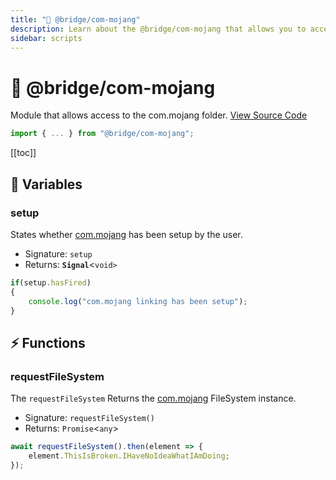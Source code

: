 ```yaml
---
title: "📂 @bridge/com-mojang"
description: Learn about the @bridge/com-mojang that allows you to access the com.mojang file system.
sidebar: scripts
---
```


# 📂 @bridge/com-mojang

Module that allows access to the com.mojang folder.
[View Source Code](https://github.com/bridge-core/editor/blob/main/src/components/Extensions/Scripts/Modules/comMojang.ts)

```js
import { ... } from "@bridge/com-mojang";
```

[[toc]]

## 💼 Variables

### setup
States whether [com.mojang](/guide/misc/com-mojang-syncing/index.html) has been setup by the user.

- Signature: `setup`
- Returns: __`Signal`__<`void>`

```js
if(setup.hasFired)
{
    console.log("com.mojang linking has been setup");
}
```

## ⚡ Functions

### requestFileSystem
The `requestFileSystem` Returns the [com.mojang](/guide/misc/com-mojang-syncing/index.html) FileSystem instance.

- Signature: `requestFileSystem()`
- Returns: `Promise`<`any`>

```js
await requestFileSystem().then(element => {
    element.ThisIsBroken.IHaveNoIdeaWhatIAmDoing;
});
```